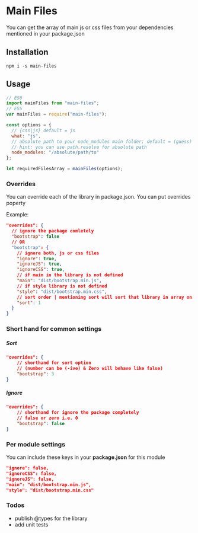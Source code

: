 # Main Files

You can get the array of main js or css files from your dependencies mentioned in your package.json

## Installation

```shell
npm i -s main-files
```

## Usage

```javascript
// ES6
import mainFiles from "main-files";
// ES5
var mainFiles = require("main-files");

const options = {
  // {css|js} default = js
  what: "js",
  // absolute path to your node_modules main folder; default = (guess)
  // hint: you can use path.resolve for absolute path
  node_modules: "/absolute/path/to"
};

let requiredFilesArray = mainFiles(options);
```

### Overrides

You can override each of the library in package.json. You can put overrides poperty

Example:

```json
"overrides": {
  // ignore the package comletely
  "bootstrap": false
  // OR
  "bootstrap": {
    // ignore both, js or css files
    "ignore": true,
    "ignoreJS": true,
    "ignoreCSS": true,
    // if main in the library is not defined
    "main": "dist/bootstrap.min.js",
    // if style library is not defined
    "style": "dist/bootstrap.min.css",
    // sort order | mentioning sort will sort that library in array on mentioned number
    "sort": 1
  }
}
```
### Short hand for common settings

##### Sort

```json
"overrides": {
	// shorthand for sort option
    // (number can be (-ive) & Zero will behave like false)
	"bootstrap": 3
}
```

##### Ignore

```json
"overrides": {
	// shorthand for ignore the package completely
    // false or zero i.e. 0
	"bootstrap": false 
}
```



### Per module settings

You can include these keys in your **package.json** for this module

```json
"ignore": false,
"ignoreCSS": false,
"ignoreJS": false,
"main": "dist/bootstrap.min.js",
"style": "dist/bootstrap.min.css"
```



### Todos

- publish @types for the library
- add unit tests